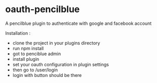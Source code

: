 # oauth-pencilblue
A pencilblue plugin to authenticate with google and facebook account


Installation :

- clone the project in your plugins directory 
- run npm install
- got to penciblue admin
- install plugin
- set your oauth configuration in plugin settings
- then go to /user/login 
- login with button should be there

